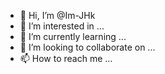 - 👋 Hi, I’m @Im-JHk
- 👀 I’m interested in ...
- 🌱 I’m currently learning ...
- 💞️ I’m looking to collaborate on ...
- 📫 How to reach me ...

<!---
Im-JHk/Im-JHk is a ✨ special ✨ repository because its `README.md` (this file) appears on your GitHub profile.
You can click the Preview link to take a look at your changes.
--->
